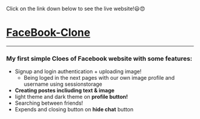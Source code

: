 Click on the link down below to see the live website!😃😍
# [FaceBook-Clone](https://moonlit-beijinho-45f9e0.netlify.app/) 
___
### My first simple Cloes of Facebook website with some features:
+ Signup and login authentication + uploading image!
  + Being loged in the next pages with our own image profile and username using sessionstorage
+ **Creating postes incliuding text & image**
+ light theme and dark theme on **profile button!**
+ Searching between friends!
+ Expends and closing button on **hide chat** button
